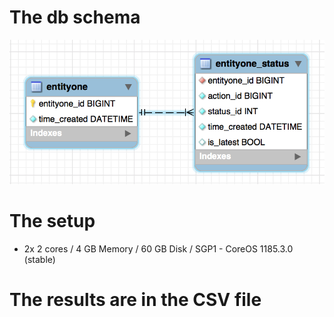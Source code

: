# The db schema

![schema](status_islatest.png)

# The setup

* 2x 2 cores / 4 GB Memory / 60 GB Disk / SGP1 - CoreOS 1185.3.0 (stable)

# The results are in the CSV file